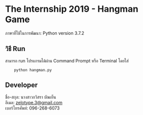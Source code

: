 # The Internship 2019 - Hangman Game

ภาษาที่ใช้ในการพัฒนา: Python version 3.7.2<br>

## วิธี Run
สามารถ run โปรแกรมได้ผ่าน Command Prompt หรือ Terminal โดยใส่
```
    python hangman.py
```
## Developer
ชื่อ-สกุล: นางสาวกวิสรา  บัณเย็น<br>
อีเมล: zelotype.3@gmail.com<br>
เบอร์โทรศัพท์: 096-268-6073
